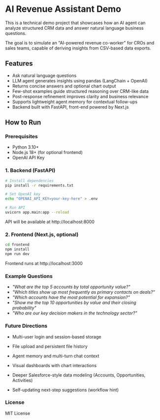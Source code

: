 # AI Revenue Assistant Demo

This is a technical demo project that showcases how an AI agent can analyze structured CRM data and answer natural language business questions.

The goal is to simulate an "AI-powered revenue co-worker" for CROs and sales teams, capable of deriving insights from CSV-based data exports.

## Features

- Ask natural language questions
- LLM agent generates insights using pandas (LangChain + OpenAI)
- Returns concise answers and optional chart output
- Few-shot examples guide structured reasoning over CRM-like data
- Post-response refinement improves clarity and business relevance
- Supports lightweight agent memory for contextual follow-ups
- Backend built with FastAPI, front-end powered by Next.js

## How to Run

### Prerequisites

- Python 3.10+
- Node.js 18+ (for optional frontend)
- OpenAI API Key

### 1. Backend (FastAPI)

```bash
# Install dependencies
pip install -r requirements.txt

# Set OpenAI key
echo "OPENAI_API_KEY=your-key-here" > .env

# Run API
uvicorn app.main:app --reload
```
API will be available at http://localhost:8000

### 2. Frontend (Next.js, optional)
```bash
cd frontend
npm install
npm run dev
```
Frontend runs at http://localhost:3000

### Example Questions
- *"What are the top 5 accounts by total opportunity value?"*
- *"Which titles show up most frequently as primary contacts on deals?"*
- *"Which accounts have the most potential for expansion?"*
- *"Show me the top 10 opportunities by value and their closing probability"*
- *"Who are our key decision makers in the technology sector?"*


### Future Directions
- Multi-user login and session-based storage

- File upload and persistent file history

- Agent memory and multi-turn chat context

- Visual dashboards with chart interactions

- Deeper Salesforce-style data modeling (Accounts, Opportunities, Activities)

- Self-updating next-step suggestions (workflow hint)

### License
MIT License


